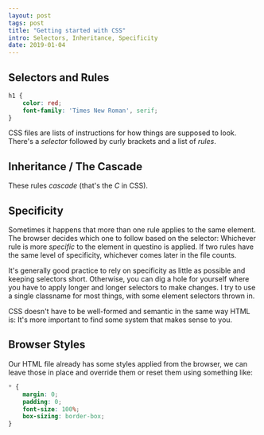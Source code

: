 ```yaml
---
layout: post
tags: post
title: "Getting started with CSS"
intro: Selectors, Inheritance, Specificity
date: 2019-01-04
---
```


## Selectors and Rules

```css
h1 {
    color: red;
    font-family: 'Times New Roman', serif;
}
```

CSS files are lists of instructions for how things are supposed to look. There's a *selector* followed by curly brackets and a list of *rules*.

## Inheritance / The Cascade

These rules *cascade* (that's the *C* in CSS).

## Specificity

Sometimes it happens that more than one rule applies to the same element. The browser decides which one to follow based on the selector: Whichever rule is more *specific* to the element in questino is applied. If two rules have the same level of specificity, whichever comes later in the file counts.

It's generally good practice to rely on specificity as little as possible and keeping selectors short. Otherwise, you can dig a hole for yourself where you have to apply longer and longer selectors to make changes. I try to use a single classname for most things, with some element selectors thrown in.

CSS doesn't have to be well-formed and semantic in the same way HTML is: It's more important to find some system that makes sense to you.

## Browser Styles

Our HTML file already has some styles applied from the browser, we can leave those in place and override them or reset them using something like:

```css
* {
    margin: 0;
    padding: 0;
    font-size: 100%;
    box-sizing: border-box;
}
```